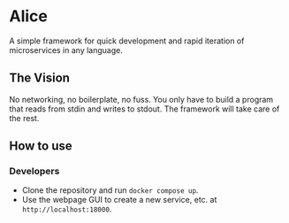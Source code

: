 # Alice
A simple framework for quick development and rapid iteration of microservices in any language.
## The Vision
No networking, no boilerplate, no fuss. You only have to build a program that reads from stdin and writes to stdout. The framework will take care of the rest.
## How to use
### Developers
- Clone the repository and run `docker compose up`.
- Use the webpage GUI to create a new service, etc. at `http://localhost:18000`.